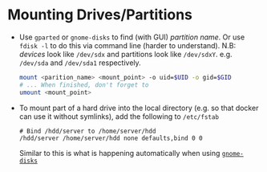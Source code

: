 # Mounting Drives/Partitions

* Use `gparted` or `gnome-disks` to find (with GUI) *partition name*. Or use `fdisk -l` to do this via command line (harder to understand). N.B: *devices* look like `/dev/sdx` and partitions look like `/dev/sdxY`. e.g. `/dev/sda` and `/dev/sda1` respectively.

  ```bash
  mount <parition_name> <mount_point> -o uid=$UID -o gid=$GID
  # ... When finished, don't forget to
  umount <mount_point>
  ```

* To mount part of a hard drive into the local directory (e.g. so that docker can use it without symlinks), add the following to `/etc/fstab`

  ```
  # Bind /hdd/server to /home/server/hdd
  /hdd/server /home/server/hdd none defaults,bind 0 0
  ```

  Similar to this is what is happening automatically when using [`gnome-disks`](./ubuntu/automatic-mount-on-boot.md)
